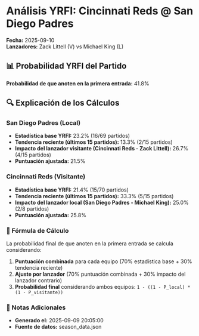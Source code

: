 # Análisis YRFI: Cincinnati Reds @ San Diego Padres

**Fecha:** 2025-09-10  
**Lanzadores:** Zack Littell (V) vs Michael King (L)

## 📊 Probabilidad YRFI del Partido

**Probabilidad de que anoten en la primera entrada:** 41.8%

## 🔍 Explicación de los Cálculos

### San Diego Padres (Local)
- **Estadística base YRFI:** 23.2% (16/69 partidos)
- **Tendencia reciente (últimos 15 partidos):** 13.3% (2/15 partidos)
- **Impacto del lanzador visitante (Cincinnati Reds - Zack Littell):** 26.7% (4/15 partidos)
- **Puntuación ajustada:** 21.5%

### Cincinnati Reds (Visitante)
- **Estadística base YRFI:** 21.4% (15/70 partidos)
- **Tendencia reciente (últimos 15 partidos):** 33.3% (5/15 partidos)
- **Impacto del lanzador local (San Diego Padres - Michael King):** 25.0% (2/8 partidos)
- **Puntuación ajustada:** 25.8%

### 📝 Fórmula de Cálculo

La probabilidad final de que anoten en la primera entrada se calcula considerando:
1. **Puntuación combinada** para cada equipo (70% estadística base + 30% tendencia reciente)
2. **Ajuste por lanzador** (70% puntuación combinada + 30% impacto del lanzador contrario)
3. **Probabilidad final** considerando ambos equipos: `1 - ((1 - P_local) * (1 - P_visitante))`

### 📌 Notas Adicionales

- **Generado el:** 2025-09-09 20:05:00
- **Fuente de datos:** season_data.json
